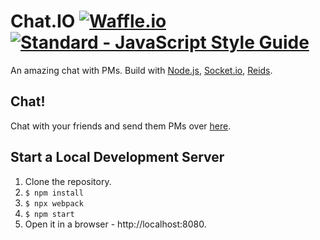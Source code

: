 # Chat.IO  [![Waffle.io](https://img.shields.io/waffle/label/evancohen/smart-mirror/in%20progress.svg)](https://waffle.io/yarom82/chat-io) [![Standard - JavaScript Style Guide](https://img.shields.io/badge/code%20style-standard-brightgreen.svg)](http://standardjs.com/)

An amazing chat with PMs. Build with [Node.js](https://nodejs.org/), [Socket.io](https://socket.io/), [Reids](https://redis.io/).

## Chat!

Chat with your friends and send them PMs over [here](https://yarom-chat-io.herokuapp.com/).

## Start a Local Development Server

1. Clone the repository.
1. `$ npm install`
1. `$ npx webpack`
1. `$ npm start`
1. Open it in a browser - http://localhost:8080.
